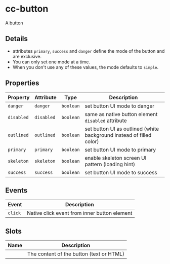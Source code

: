 # cc-button

A button

## Details

* attributes `primary`, `success` and `danger` define the mode of the button and are exclusive.
* You can only set one mode at a time.
* When you don't use any of these values, the mode defaults to `simple`.

## Properties

| Property   | Attribute  | Type      | Description                                      |
|------------|------------|-----------|--------------------------------------------------|
| `danger`   | `danger`   | `boolean` | set button UI mode to danger                     |
| `disabled` | `disabled` | `boolean` | same as native button element `disabled` attribute |
| `outlined` | `outlined` | `boolean` | set button UI as outlined (white background instead of filled color) |
| `primary`  | `primary`  | `boolean` | set button UI mode to primary                    |
| `skeleton` | `skeleton` | `boolean` | enable skeleton screen UI pattern (loading hint) |
| `success`  | `success`  | `boolean` | set button UI mode to success                    |

## Events

| Event   | Description                                  |
|---------|----------------------------------------------|
| `click` | Native click event from inner button element |

## Slots

| Name | Description                              |
|------|------------------------------------------|
|      | The content of the button (text or HTML) |
